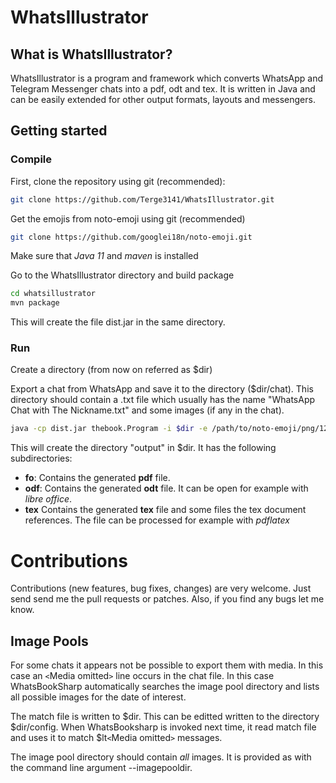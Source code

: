 # WhatsIllustrator

## What is WhatsIllustrator?
WhatsIllustrator is a program and framework which converts WhatsApp and Telegram Messenger chats into a pdf, odt and tex. It is written in Java and can be easily extended for other output formats, layouts and messengers.

## Getting started
### Compile
First, clone the repository using git (recommended):

```bash
git clone https://github.com/Terge3141/WhatsIllustrator.git
``` 

Get the emojis from noto-emoji using git (recommended)

```bash
git clone https://github.com/googlei18n/noto-emoji.git
``` 

Make sure that *Java 11* and *maven* is installed

Go to the WhatsIllustrator directory and build package
```bash
cd whatsillustrator
mvn package
```
This will create the file dist.jar in the same directory.

### Run
Create a directory (from now on referred as $dir)

Export a chat from WhatsApp and save it to the directory ($dir/chat). This directory should contain a .txt file which usually has the name "WhatsApp Chat with The Nickname.txt" and some images (if any in the chat).

```bash
java -cp dist.jar thebook.Program -i $dir -e /path/to/noto-emoji/png/128
```

This will create the directory "output" in $dir. It has the following subdirectories:

* **fo**: Contains the generated **pdf** file.
* **odf**: Contains the generated **odt** file. It can be open for example with *libre office*.
* **tex** Contains the generated **tex** file and some files the tex document references. The file can be processed for example with *pdflatex*

# Contributions
Contributions (new features, bug fixes, changes) are very welcome. Just send send me the pull requests or patches. Also, if you find any bugs let me know.

## Image Pools
For some chats it appears not be possible to export them with media. In this case an `<`Media omitted`>` line occurs in the chat file. In this case WhatsBookSharp automatically searches the image pool directory and lists all possible images for the date of interest.

The match file is written to $dir. This can be editted written to the directory $dir/config. When WhatsBooksharp is invoked next time, it read match file and uses it to match $lt`<`Media omitted`>` messages.

The image pool directory should contain *all* images. It is provided as with the command line argument --imagepooldir.
